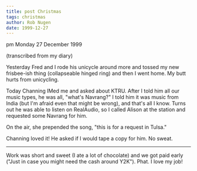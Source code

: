 ```yaml
---
title: post Christmas
tags: christmas
author: Rob Nugen
date: 1999-12-27
---
```


<p class=date>pm Monday 27 December 1999</p>
<p class=note>(transcribed from my diary)</p>

Yesterday Fred and I rode his unicycle around more and tossed my new
frisbee-ish thing (collapseable hinged ring) and then I went home.  My
butt hurts from unicycling.

Today Channing IMed me and asked about KTRU.  After I told him all our
music types, he was all, "what's Navrang?"  I told him it was music from
India (but I'm afraid even that might be wrong), and that's all I know. 
Turns out he was able to listen on RealAudio, so I called Alison at the
station and requested some Navrang for him.

On the air, she prepended the song, "this is for a request in Tulsa."

Channing loved it!  He asked if I would tape a copy for him.  No sweat.

------

Work was short and sweet (I ate a lot of chocolate) and we got paid
early ("Just in case you might need the cash around Y2K").  Phat.  I
love my job!

